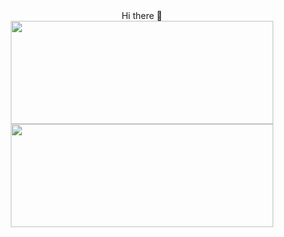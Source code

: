 <div align=center> Hi there 👋 </div>


<div align=center display=inline>
  
  <img width=420 height=165 src="https://github-readme-stats.vercel.app/api?username=madsemilf&count_private=true&show_icons=true&theme=transparent" />
 
  <img width=420 height=165 src="https://github-readme-stats.vercel.app/api/top-langs/?username=madsemilf&theme=transparent&layout=compact" />

</div> 
<!--
[![Top Langs](https://github-readme-stats.vercel.app/api/top-langs/?username=madsemilf&theme=transparent&layout=compact)](https://github.com/madsemilf/github-readme-stats)

<!--
**Madsemilf/madsemilf** is a ✨ _special_ ✨ repository because its `README.md` (this file) appears on your GitHub profile.

Here are some ideas to get you started:

- 🔭 I’m currently working on ...
- 🌱 I’m currently learning ...
- 👯 I’m looking to collaborate on ...
- 🤔 I’m looking for help with ...
- 💬 Ask me about ...
- 📫 How to reach me: ...
- 😄 Pronouns: ...
- ⚡ Fun fact: ...

https://github.com/anuraghazra/github-readme-stats
-->
